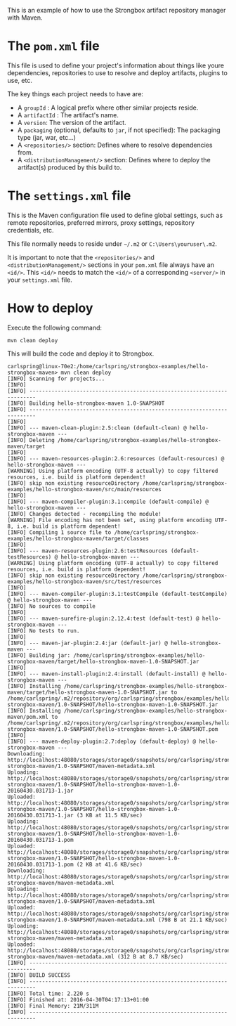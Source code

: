 This is an example of how to use the Strongbox artifact repository manager with Maven.

# The `pom.xml` file

This file is used to define your project's information about things like youre dependencies, repositories to use to resolve and deploy artifacts, plugins to use, etc.

The key things each project needs to have are:

* A `groupId` : A logical prefix where other similar projects reside.
* A `artifactId` : The artifact's name.
* A `version`: The version of the artifact.
* A `packaging` (optional, defaults to `jar`, if not specified): The packaging type (jar, war, etc...)
* A `<repositories/>` section: Defines where to resolve dependencies from.
* A `<distributionManagement/>` section: Defines where to deploy the artifact(s) produced by this build to.

# The `settings.xml` file

This is the Maven configuration file used to define global settings, such as remote repositories, preferred mirrors, proxy settings, repository credentials, etc.

This file normally needs to reside under `~/.m2` or `C:\Users\youruser\.m2`.

It is important to note that the `<repositories/>` and `<distributionManagement/>` sections in your `pom.xml` file always have an `<id/>`. This `<id/>` needs to match the `<id/>` of a corresponding `<server/>` in your `settings.xml` file.

# How to deploy

Execute the following command:

    mvn clean deploy

This will build the code and deploy it to Strongbox.

    carlspring@linux-70e2:/home/carlspring/strongbox-examples/hello-strongbox-maven> mvn clean deploy
    [INFO] Scanning for projects...
    [INFO]                                                                         
    [INFO] ------------------------------------------------------------------------
    [INFO] Building hello-strongbox-maven 1.0-SNAPSHOT
    [INFO] ------------------------------------------------------------------------
    [INFO] 
    [INFO] --- maven-clean-plugin:2.5:clean (default-clean) @ hello-strongbox-maven ---
    [INFO] Deleting /home/carlspring/strongbox-examples/hello-strongbox-maven/target
    [INFO] 
    [INFO] --- maven-resources-plugin:2.6:resources (default-resources) @ hello-strongbox-maven ---
    [WARNING] Using platform encoding (UTF-8 actually) to copy filtered resources, i.e. build is platform dependent!
    [INFO] skip non existing resourceDirectory /home/carlspring/strongbox-examples/hello-strongbox-maven/src/main/resources
    [INFO] 
    [INFO] --- maven-compiler-plugin:3.1:compile (default-compile) @ hello-strongbox-maven ---
    [INFO] Changes detected - recompiling the module!
    [WARNING] File encoding has not been set, using platform encoding UTF-8, i.e. build is platform dependent!
    [INFO] Compiling 1 source file to /home/carlspring/strongbox-examples/hello-strongbox-maven/target/classes
    [INFO] 
    [INFO] --- maven-resources-plugin:2.6:testResources (default-testResources) @ hello-strongbox-maven ---
    [WARNING] Using platform encoding (UTF-8 actually) to copy filtered resources, i.e. build is platform dependent!
    [INFO] skip non existing resourceDirectory /home/carlspring/strongbox-examples/hello-strongbox-maven/src/test/resources
    [INFO] 
    [INFO] --- maven-compiler-plugin:3.1:testCompile (default-testCompile) @ hello-strongbox-maven ---
    [INFO] No sources to compile
    [INFO] 
    [INFO] --- maven-surefire-plugin:2.12.4:test (default-test) @ hello-strongbox-maven ---
    [INFO] No tests to run.
    [INFO] 
    [INFO] --- maven-jar-plugin:2.4:jar (default-jar) @ hello-strongbox-maven ---
    [INFO] Building jar: /home/carlspring/strongbox-examples/hello-strongbox-maven/target/hello-strongbox-maven-1.0-SNAPSHOT.jar
    [INFO] 
    [INFO] --- maven-install-plugin:2.4:install (default-install) @ hello-strongbox-maven ---
    [INFO] Installing /home/carlspring/strongbox-examples/hello-strongbox-maven/target/hello-strongbox-maven-1.0-SNAPSHOT.jar to /home/carlspring/.m2/repository/org/carlspring/strongbox/examples/hello-strongbox-maven/1.0-SNAPSHOT/hello-strongbox-maven-1.0-SNAPSHOT.jar
    [INFO] Installing /home/carlspring/strongbox-examples/hello-strongbox-maven/pom.xml to /home/carlspring/.m2/repository/org/carlspring/strongbox/examples/hello-strongbox-maven/1.0-SNAPSHOT/hello-strongbox-maven-1.0-SNAPSHOT.pom
    [INFO] 
    [INFO] --- maven-deploy-plugin:2.7:deploy (default-deploy) @ hello-strongbox-maven ---
    Downloading: http://localhost:48080/storages/storage0/snapshots/org/carlspring/strongbox/examples/hello-strongbox-maven/1.0-SNAPSHOT/maven-metadata.xml
    Uploading: http://localhost:48080/storages/storage0/snapshots/org/carlspring/strongbox/examples/hello-strongbox-maven/1.0-SNAPSHOT/hello-strongbox-maven-1.0-20160430.031713-1.jar
    Uploaded: http://localhost:48080/storages/storage0/snapshots/org/carlspring/strongbox/examples/hello-strongbox-maven/1.0-SNAPSHOT/hello-strongbox-maven-1.0-20160430.031713-1.jar (3 KB at 11.5 KB/sec)
    Uploading: http://localhost:48080/storages/storage0/snapshots/org/carlspring/strongbox/examples/hello-strongbox-maven/1.0-SNAPSHOT/hello-strongbox-maven-1.0-20160430.031713-1.pom
    Uploaded: http://localhost:48080/storages/storage0/snapshots/org/carlspring/strongbox/examples/hello-strongbox-maven/1.0-SNAPSHOT/hello-strongbox-maven-1.0-20160430.031713-1.pom (2 KB at 41.6 KB/sec)
    Downloading: http://localhost:48080/storages/storage0/snapshots/org/carlspring/strongbox/examples/hello-strongbox-maven/maven-metadata.xml
    Uploading: http://localhost:48080/storages/storage0/snapshots/org/carlspring/strongbox/examples/hello-strongbox-maven/1.0-SNAPSHOT/maven-metadata.xml
    Uploaded: http://localhost:48080/storages/storage0/snapshots/org/carlspring/strongbox/examples/hello-strongbox-maven/1.0-SNAPSHOT/maven-metadata.xml (798 B at 21.1 KB/sec)
    Uploading: http://localhost:48080/storages/storage0/snapshots/org/carlspring/strongbox/examples/hello-strongbox-maven/maven-metadata.xml
    Uploaded: http://localhost:48080/storages/storage0/snapshots/org/carlspring/strongbox/examples/hello-strongbox-maven/maven-metadata.xml (312 B at 8.7 KB/sec)
    [INFO] ------------------------------------------------------------------------
    [INFO] BUILD SUCCESS
    [INFO] ------------------------------------------------------------------------
    [INFO] Total time: 2.220 s
    [INFO] Finished at: 2016-04-30T04:17:13+01:00
    [INFO] Final Memory: 21M/311M
    [INFO] ------------------------------------------------------------------------


